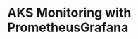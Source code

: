# AKS Monitoring with PrometheusGrafana                                                                                                                                                                                                                                                                                                                                                                                                                                                                                                                             
